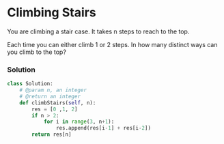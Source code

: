 # Climbing Stairs

You are climbing a stair case. It takes n steps to reach to the top.

Each time you can either climb 1 or 2 steps. In how many distinct ways can you climb to the top?

### Solution
``` python
class Solution:
    # @param n, an integer
    # @return an integer
    def climbStairs(self, n):
        res = [0 ,1, 2]
        if n > 2:
            for i in range(3, n+1):
                res.append(res[i-1] + res[i-2])
        return res[n]
```
<div id="disqus_thread"></div>
<script type="text/javascript">
    var disqus_shortname = 'algorithm-book';
    (function() {
        var dsq = document.createElement('script'); dsq.type = 'text/javascript'; dsq.async = true;
        dsq.src = '//' + disqus_shortname + '.disqus.com/embed.js';
        (document.getElementsByTagName('head')[0] || document.getElementsByTagName('body')[0]).appendChild(dsq);
    })();
</script>
